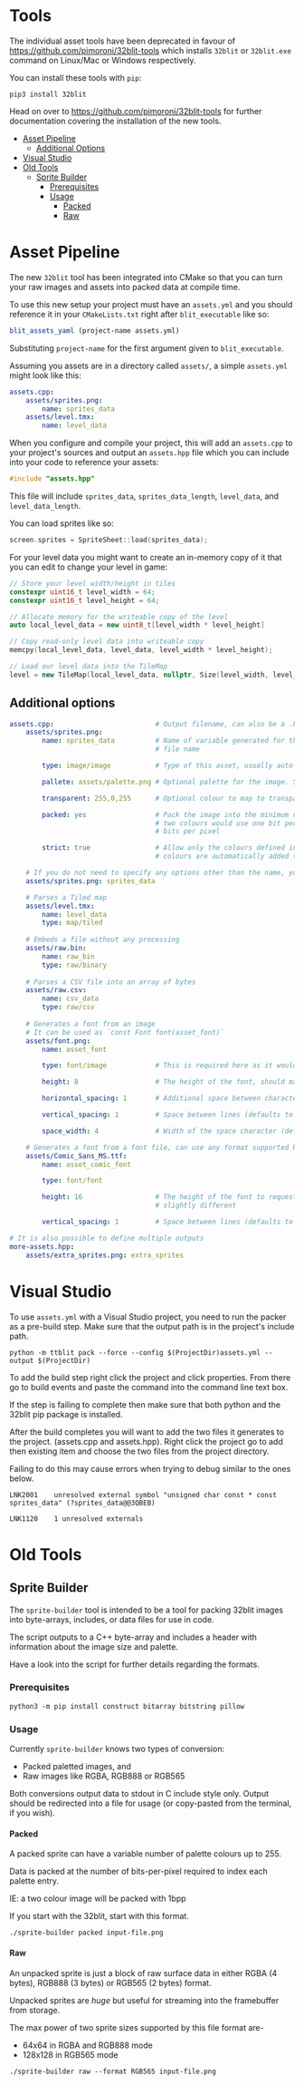# Tools <!-- omit in toc -->

The individual asset tools have been deprecated in favour of https://github.com/pimoroni/32blit-tools which installs `32blit` or `32blit.exe` command on Linux/Mac or Windows respectively.

You can install these tools with `pip`:

```
pip3 install 32blit
```

Head on over to https://github.com/pimoroni/32blit-tools for further documentation covering the installation of the new tools.

- [Asset Pipeline](#asset-pipeline)
  - [Additional Options](#additional-options)
- [Visual Studio](#visual-studio)
- [Old Tools](#old-tools)
  - [Sprite Builder](#sprite-builder)
    - [Prerequisites](#prerequisites)
    - [Usage](#usage)
      - [Packed](#packed)
      - [Raw](#raw)

# Asset Pipeline

The new `32blit` tool has been integrated into CMake so that you can turn your raw images and assets into packed data at compile time.

To use this new setup your project must have an `assets.yml` and you should reference it in your `CMakeLists.txt` right after `blit_executable` like so:

```cmake
blit_assets_yaml (project-name assets.yml)
```

Substituting `project-name` for the first argument given to `blit_executable`.

Assuming you assets are in a directory called `assets/`, a simple `assets.yml` might look like this:

```yml
assets.cpp:
    assets/sprites.png:
        name: sprites_data
    assets/level.tmx:
        name: level_data
```

When you configure and compile your project, this will add an `assets.cpp` to your project's sources and output an `assets.hpp` file which you can include into your code to reference your assets:

```c++
#include "assets.hpp"
```

This file will include `sprites_data`, `sprites_data_length`, `level_data`, and `level_data_length`.

You can load sprites like so:

```c++
screen.sprites = SpriteSheet::load(sprites_data);
```

For your level data you might want to create an in-memory copy of it that you can edit to change your level in game:

```c++
// Store your level width/height in tiles
constexpr uint16_t level_width = 64;
constexpr uint16_t level_height = 64;

// Allocate memory for the writeable copy of the level
auto local_level_data = new uint8_t[level_width * level_height]

// Copy read-only level data into writeable copy
memcpy(local_level_data, level_data, level_width * level_height);

// Load our level data into the TileMap
level = new TileMap(local_level_data, nullptr, Size(level_width, level_height), screen.sprites);
```

## Additional options
```yaml
assets.cpp:                         # Output filename, can also be a .hpp
    assets/sprites.png:
        name: sprites_data          # Name of variable generated for this asset, if omitted is generated from the
                                    # file name

        type: image/image           # Type of this asset, usually auto-detected from the extension

        pallete: assets/palette.png # Optional palette for the image. Supports .act, .pal, .gpl and any image file

        transparent: 255,0,255      # Optional colour to map to transparency

        packed: yes                 # Pack the image into the minimum number of bits, for example an image with
                                    # two colours would use one bit per pixel. Set to false to always use eight
                                    # bits per pixel

        strict: true                # Allow only the colours defined in the palette, if false (the default)
                                    # colours are automatically added to the palette

    # If you do not need to specify any options other than the name, you can use
    assets/sprites.png: sprites_data

    # Parses a Tiled map
    assets/level.tmx:
        name: level_data
        type: map/tiled
    
    # Embeds a file without any processing
    assets/raw.bin:
        name: raw_bin
        type: raw/binary
    
    # Parses a CSV file into an array of bytes
    assets/raw.csv:
        name: csv_data
        type: raw/csv
     
    # Generates a font from an image
    # It can be used as `const Font font(asset_font)`
    assets/font.png:
        name: asset_font

        type: font/image            # This is required here as it would be auto-detected as an image asset

        height: 8                   # The height of the font, should match the image file if specified

        horizontal_spacing: 1       # Additional space between characters for variable-width mode (defaults to 1)

        vertical_spacing: 1         # Space between lines (defaults to 1)

        space_width: 4              # Width of the space character (defaults to 1)

    # Generates a font from a font file, can use any format supported by freetype
    assets/Comic_Sans_MS.ttf:
        name: asset_comic_font

        type: font/font

        height: 16                  # The height of the font to request, the resulting font's height may be
                                    # slightly different

        vertical_spacing: 1         # Space between lines (defaults to 1)

# It is also possible to define multiple outputs
more-assets.hpp:
    assets/extra_sprites.png: extra_sprites

```

# Visual Studio
To use `assets.yml` with a Visual Studio project, you need to run the packer as a pre-build step. Make sure that the output path is in the project's include path.
```
python -m ttblit pack --force --config $(ProjectDir)assets.yml --output $(ProjectDir)
```
To add the build step right click the project and click properties. From there go to build events and paste the command into the command line text box.

If the step is failing to complete then make sure that both python and the 32blit pip package is installed. 

After the build completes you will want to add the two files it generates to the project. (assets.cpp and assets.hpp).
Right click the project go to add then existing item and choose the two files from the project directory.

Failing to do this may cause errors when trying to debug similar to the ones below.

`LNK2001	unresolved external symbol "unsigned char const * const sprites_data" (?sprites_data@@3QBEB)`

`LNK1120	1 unresolved externals`


# Old Tools

## Sprite Builder

The `sprite-builder` tool is intended to be a tool for packing 32blit images into byte-arrays, includes, or data files for use in code.

The script outputs to a C++ byte-array and includes a header with information about the image size and palette.

Have a look into the script for further details regarding the formats.

### Prerequisites

``` shell
python3 -m pip install construct bitarray bitstring pillow
```

### Usage

Currently `sprite-builder` knows two types of conversion:

- Packed paletted images, and
- Raw images like RGBA, RGB888 or RGB565

Both conversions output data to stdout in C include style only. Output should be redirected into a file for usage (or copy-pasted from the terminal, if you wish).

#### Packed

A packed sprite can have a variable number of palette colours up to 255.

Data is packed at the number of bits-per-pixel required to index each palette entry.

IE: a two colour image will be packed with 1bpp

If you start with the 32blit, start with this format.

``` shell
./sprite-builder packed input-file.png
```

#### Raw

An unpacked sprite is just a block of raw surface data
in either RGBA (4 bytes), RGB888 (3 bytes) or RGB565 (2 bytes) format.

Unpacked sprites are *huge* but useful for streaming into the framebuffer from storage.

The max power of two sprite sizes supported by this file format are-

- 64x64 in RGBA and RGB888 mode
- 128x128 in RGB565 mode

``` shell
./sprite-builder raw --format RGB565 input-file.png
```
